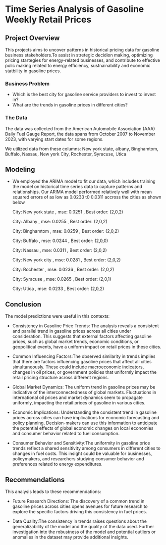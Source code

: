
# Time Series Analysis of Gasoline Weekly Retail Prices



## Project Overview

This projects aims to uncover patterns in historical pricing data for gasoline business stakeholders.To assist in stretegic decidion making, optimizing pricing startegies for energy-related businesses, and contribute to effective polic making related to energy efficiency, sustnainability and economic statbility in gasoline prices.


### Business Problem

+  Which is the best city for gasoline service providers to invest to invest in?
+ What are the trends in gasoline prices in different cities?



### The Data

The data was collected from the American Automobile Association (AAA) Daily Fuel Gauge Report, the data spans from October 2007 to November 2023, with varying start dates for some regions.

We utilized data from these columns: New york state, albany, Binghamtom, Buffalo, Nassau, New york City, Rochester, Syracuse, Utica

## Modeling

+ We employed the ARIMA model to fit our data, which includes training the model on historical time series data to capture patterns and relationships.
Our ARIMA model performed relatively well with mean squared errors of as low as 0.0233 t0 0.0311 accross the cities as shown below
  


   City:      New york state  ,               mse:    0.0251  ,              Best order:   (2,0,2)
     
   City:      Albany  ,                       mse:    0.0255  ,              Best order:   (2,0,2)

   City:      Binghamtom   ,                  mse:    0.0259   ,             Best order:   (2,0,2)

   City:     Buffalo    ,                    mse:    0.0244   ,             Best order:    (2,0,0)

   City:     Nassau    ,                     mse:    0.0311    ,           Best order:    (2,0,2)
     
   City:     New york city   ,               mse:    0.0281    ,           Best order:     (2,0,2)

   City:     Rochester    ,                  mse:    0.0236    ,           Best order:     (2,0,2)

   City:     Syracuse    ,                   mse:   0.0265      ,          Best order:    (2,0,1)

   City:    Utica       ,                   mse:   0.0233       ,         Best order:     (2,0,2)
     
   
## Conclusion
The model predictions were useful in this contexts:

+ Consistency in Gasoline Price Trends: The analysis reveals a consistent and parallel trend in gasoline prices across all cities under consideration. This suggests that external factors affecting gasoline prices, such as global market trends, economic conditions, or geopolitical events, have a uniform impact on retail prices in these cities.

+ Common Influencing Factors:The observed similarity in trends implies that there are factors influencing gasoline prices that affect all cities simultaneously. These could include macroeconomic indicators, changes in oil prices, or government policies that uniformly impact the retail pricing structure across different regions.

+ Global Market Dynamics: The uniform trend in gasoline prices may be indicative of the interconnectedness of global markets. Fluctuations in international oil prices and market dynamics seem to propagate uniformly, impacting the retail prices of gasoline in various cities.

+ Economic Implications: Understanding the consistent trend in gasoline prices across cities can have implications for economic forecasting and policy planning. Decision-makers can use this information to anticipate the potential effects of global economic changes on local economies and consumer behavior related to fuel consumption.

+ Consumer Behavior and Sensitivity:The uniformity in gasoline price trends reflect a shared sensitivity among consumers in different cities to changes in fuel costs. This insight could be valuable for businesses, policymakers, and researchers studying consumer behavior and preferences related to energy expenditures.

## Recommendations

This analysis leads to these recommendations:
+ Future Research Directions: The discovery of a common trend in gasoline prices across cities opens avenues for future research to explore the specific factors driving this consistency in fuel prices.

+ Data Quality:The consistency in trends raises questions about the generalizability of the model and the quality of the data used. Further investigation into the robustness of the model and potential outliers or anomalies in the dataset may provide additional insights.
